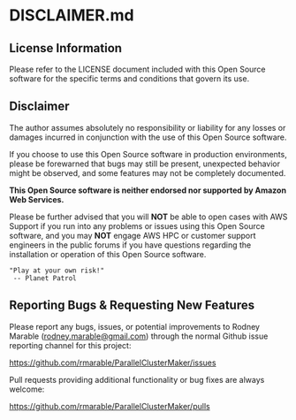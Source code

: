# DISCLAIMER.md

## License Information

Please refer to the LICENSE document included with this Open Source software for the specific terms and conditions that govern its use.

## Disclaimer

The author assumes absolutely no responsibility or liability for any losses or damages incurred in conjunction with the use of this Open Source software.

If you choose to use this Open Source software in production environments, please be forewarned that bugs may still be present, unexpected behavior might be observed, and some features may not be completely documented. 

**This Open Source software is neither endorsed nor supported by Amazon Web Services.**

Please be further advised that you will **NOT** be able to open cases with AWS Support if you run into any problems or issues using this Open Source software, and you may **NOT** engage AWS HPC or customer support engineers in the public forums if you have questions regarding the installation or operation of this Open Source software.

```
"Play at your own risk!"
 -- Planet Patrol
```

## Reporting Bugs & Requesting New Features

Please report any bugs, issues, or potential improvements to Rodney Marable (rodney.marable@gmail.com) through the normal Github issue reporting channel for this project:

https://github.com/rmarable/ParallelClusterMaker/issues

Pull requests providing additional functionality or bug fixes are always welcome:

https://github.com/rmarable/ParallelClusterMaker/pulls
